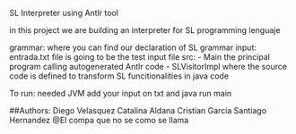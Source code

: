 SL Interpreter using Antlr tool

in this project we are building an interpreter for SL
programming lenguaje

grammar: where you can find our declaration of SL grammar
input: entrada.txt file is going to be the test input file
src:
    - Main the principal program calling autogenerated Antlr code
    - SLVisitorImpl where the source code is defined to transform SL funcitionalities in java code


To run:
    needed JVM 
    add your input on txt and java run main



##Authors:
Diego Velasquez
Catalina Aldana
Cristian Garcia
Santiago Hernandez
@El compa que no se como se llama

